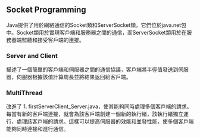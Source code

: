 ## Socket Programming
Java提供了用於網絡通信的Socket類和ServerSocket類，它們位於java.net包中。Socket類用於實現客戶端和服務器之間的通信，而ServerSocket類用於在服務器端監聽和接受客戶端的連接。   

### Server and Client
描述了一個簡單的客戶端和伺服器之間的通信協議，客戶端將半徑值發送到伺服器，伺服器根據該值計算周長並將結果返回給客戶端。    

### MultiThread
改進了 1. firstServerClient_Server.java，使其能夠同時處理多個客戶端的請求。每當有新的客戶端連接，就會為該客戶端創建一個新的執行緒，該執行緒獨立運行，處理該客戶端的請求。這樣可以提高伺服器的效能和並發性能，使多個客戶端能夠同時連接和進行通信。   